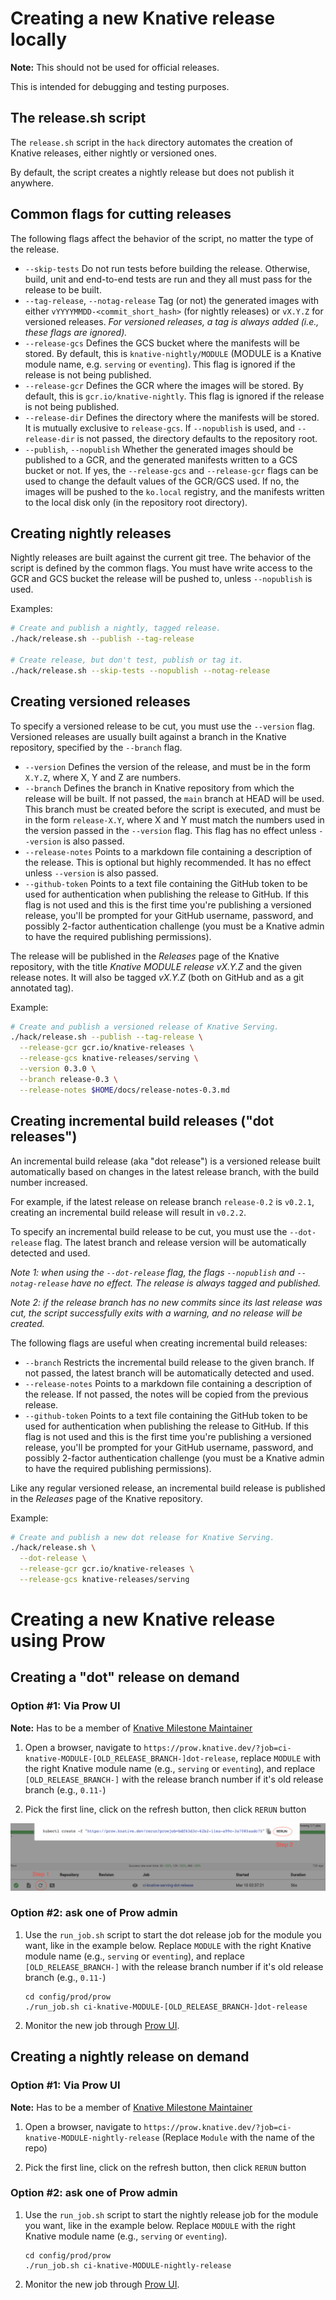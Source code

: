 # Creating a new Knative release locally

**Note:** This should not be used for official releases.

This is intended for debugging and testing purposes.

## The release.sh script

The `release.sh` script in the `hack` directory automates the creation of
Knative releases, either nightly or versioned ones.

By default, the script creates a nightly release but does not publish it
anywhere.

## Common flags for cutting releases

The following flags affect the behavior of the script, no matter the type of the
release.

- `--skip-tests` Do not run tests before building the release. Otherwise, build,
  unit and end-to-end tests are run and they all must pass for the release to be
  built.
- `--tag-release`, `--notag-release` Tag (or not) the generated images with
  either `vYYYYMMDD-<commit_short_hash>` (for nightly releases) or `vX.Y.Z` for
  versioned releases. _For versioned releases, a tag is always added (i.e.,
  these flags are ignored)._
- `--release-gcs` Defines the GCS bucket where the manifests will be stored. By
  default, this is `knative-nightly/MODULE` (MODULE is a Knative module name,
  e.g. `serving` or `eventing`). This flag is ignored if the release is not
  being published.
- `--release-gcr` Defines the GCR where the images will be stored. By default,
  this is `gcr.io/knative-nightly`. This flag is ignored if the release is not
  being published.
- `--release-dir` Defines the directory where the manifests will be stored. It
  is mutually exclusive to `release-gcs`. If `--nopublish` is used, and
  `--release-dir` is not passed, the directory defaults to the repository root.
- `--publish`, `--nopublish` Whether the generated images should be published to
  a GCR, and the generated manifests written to a GCS bucket or not. If yes, the
  `--release-gcs` and `--release-gcr` flags can be used to change the default
  values of the GCR/GCS used. If no, the images will be pushed to the `ko.local`
  registry, and the manifests written to the local disk only (in the repository
  root directory).

## Creating nightly releases

Nightly releases are built against the current git tree. The behavior of the
script is defined by the common flags. You must have write access to the GCR and
GCS bucket the release will be pushed to, unless `--nopublish` is used.

Examples:

```sh
# Create and publish a nightly, tagged release.
./hack/release.sh --publish --tag-release

# Create release, but don't test, publish or tag it.
./hack/release.sh --skip-tests --nopublish --notag-release
```

## Creating versioned releases

To specify a versioned release to be cut, you must use the `--version` flag.
Versioned releases are usually built against a branch in the Knative repository,
specified by the `--branch` flag.

- `--version` Defines the version of the release, and must be in the form
  `X.Y.Z`, where X, Y and Z are numbers.
- `--branch` Defines the branch in Knative repository from which the release
  will be built. If not passed, the `main` branch at HEAD will be used. This
  branch must be created before the script is executed, and must be in the form
  `release-X.Y`, where X and Y must match the numbers used in the version passed
  in the `--version` flag. This flag has no effect unless `--version` is also
  passed.
- `--release-notes` Points to a markdown file containing a description of the
  release. This is optional but highly recommended. It has no effect unless
  `--version` is also passed.
- `--github-token` Points to a text file containing the GitHub token to be used
  for authentication when publishing the release to GitHub. If this flag is not
  used and this is the first time you're publishing a versioned release, you'll
  be prompted for your GitHub username, password, and possibly 2-factor
  authentication challenge (you must be a Knative admin to have the required
  publishing permissions).

The release will be published in the _Releases_ page of the Knative repository,
with the title _Knative MODULE release vX.Y.Z_ and the given release notes. It
will also be tagged _vX.Y.Z_ (both on GitHub and as a git annotated tag).

Example:

```sh
# Create and publish a versioned release of Knative Serving.
./hack/release.sh --publish --tag-release \
  --release-gcr gcr.io/knative-releases \
  --release-gcs knative-releases/serving \
  --version 0.3.0 \
  --branch release-0.3 \
  --release-notes $HOME/docs/release-notes-0.3.md
```

## Creating incremental build releases ("dot releases")

An incremental build release (aka "dot release") is a versioned release built
automatically based on changes in the latest release branch, with the build
number increased.

For example, if the latest release on release branch `release-0.2` is `v0.2.1`,
creating an incremental build release will result in `v0.2.2`.

To specify an incremental build release to be cut, you must use the
`--dot-release` flag. The latest branch and release version will be
automatically detected and used.

_Note 1: when using the `--dot-release` flag, the flags `--nopublish` and
`--notag-release` have no effect. The release is always tagged and published._

_Note 2: if the release branch has no new commits since its last release was
cut, the script successfully exits with a warning, and no release will be
created._

The following flags are useful when creating incremental build releases:

- `--branch` Restricts the incremental build release to the given branch. If not
  passed, the latest branch will be automatically detected and used.
- `--release-notes` Points to a markdown file containing a description of the
  release. If not passed, the notes will be copied from the previous release.
- `--github-token` Points to a text file containing the GitHub token to be used
  for authentication when publishing the release to GitHub. If this flag is not
  used and this is the first time you're publishing a versioned release, you'll
  be prompted for your GitHub username, password, and possibly 2-factor
  authentication challenge (you must be a Knative admin to have the required
  publishing permissions).

Like any regular versioned release, an incremental build release is published in
the _Releases_ page of the Knative repository.

Example:

```sh
# Create and publish a new dot release for Knative Serving.
./hack/release.sh \
  --dot-release \
  --release-gcr gcr.io/knative-releases \
  --release-gcs knative-releases/serving
```

# Creating a new Knative release using Prow

## Creating a "dot" release on demand

### Option #1: Via Prow UI

**Note:** Has to be a member of
[Knative Milestone Maintainer](https://github.com/orgs/knative/teams/knative-milestone-maintainers)

1. Open a browser, navigate to
   `https://prow.knative.dev/?job=ci-knative-MODULE-[OLD_RELEASE_BRANCH-]dot-release`,
   replace `MODULE` with the right Knative module name (e.g., `serving` or
   `eventing`), and replace `[OLD_RELEASE_BRANCH-]` with the release branch
   number if it's old release branch (e.g., `0.11-`)

1. Pick the first line, click on the refresh button, then click `RERUN` button

![Rerun Button](rerun_button.png)

### Option #2: ask one of Prow admin

1. Use the `run_job.sh` script to start the dot release job for the module you
   want, like in the example below. Replace `MODULE` with the right Knative
   module name (e.g., `serving` or `eventing`), and replace
   `[OLD_RELEASE_BRANCH-]` with the release branch number if it's old release
   branch (e.g., `0.11-`)

   ```
   cd config/prod/prow
   ./run_job.sh ci-knative-MODULE-[OLD_RELEASE_BRANCH-]dot-release
   ```

1. Monitor the new job through [Prow UI](https://prow.knative.dev).

## Creating a nightly release on demand

### Option #1: Via Prow UI

**Note:** Has to be a member of
[Knative Milestone Maintainer](https://github.com/orgs/knative/teams/knative-milestone-maintainers)

1. Open a browser, navigate to
   `https://prow.knative.dev/?job=ci-knative-MODULE-nightly-release` (Replace
   `Module` with the name of the repo)

1. Pick the first line, click on the refresh button, then click `RERUN` button

### Option #2: ask one of Prow admin

1. Use the `run_job.sh` script to start the nightly release job for the module
   you want, like in the example below. Replace `MODULE` with the right Knative
   module name (e.g., `serving` or `eventing`).

   ```
   cd config/prod/prow
   ./run_job.sh ci-knative-MODULE-nightly-release
   ```

1. Monitor the new job through [Prow UI](https://prow.knative.dev).
